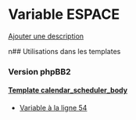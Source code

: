 # Variable ESPACE
[Ajouter une description](https://fa-tvars.appspot.com/ESPACE)

n## Utilisations dans les templates

### Version phpBB2

#### [Template calendar_scheduler_body](subsilver/calendar_scheduler_body.md)
* [Variable à la ligne 54](../subsilver/calendar_scheduler_body.tpl#L54)